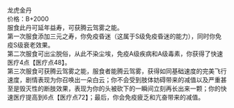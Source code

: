 <title>龙虎金丹</title>
<meta name="GENERATOR" content="WinCHM">
<meta http-equiv="Content-Type" content="text/html; charset=gb2312">
<br>龙虎金丹 
<br>价格：B+2000 
<br>服食此丹可延年益寿，可获腾云驾雾之能。 
<br>第一次服食添加三元之寿，你免疫昏迷（这属于S级免疫昏迷的能力），同时你免疫S级衰老效果。 
<br>第二次服食可出尘脱俗，从此不染尘埃，免疫A级疾病和A级毒素，你获得了快速医疗4点【医疗点48】。 
<br>第三次服食可获腾云驾雾之能，服食者能腾云驾雾，获得如同基础速度的完美飞行速度，剧情表现为你召唤出一朵白云；你不会受到肢体妨碍带来的减值以及严重甚至是毁灭性的断肢效果，表现为你的头被砍下的一瞬间立刻再长出来一颗；你的快速医疗提高到6点【医疗点72】；最后，你会免疫疲乏和亢奋带来的减值。 